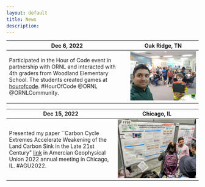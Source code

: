 ```yaml
---
layout: default
title: News 
description: 
---
```



| Dec 6, 2022| Oak Ridge, TN|
|---|---|
|Participated in the Hour of Code event in partnership with ORNL and interacted with 4th graders from Woodland Elementary School. The students created games at [hourofcode](https://hourofcode.com/us/learn). #HourOfCode @ORNL @ORNLCommunity. |![Hour of Code, Dec 6, 2022](./assets/images/news/hour_of_code.jpg) |


| Dec 15, 2022| Chicago, IL|
|---|---|
|Presented my paper ``Carbon Cycle Extremes Accelerate Weakening of the Land Carbon Sink in the Late 21st Century" [link](https://doi.org/10.5194/bg-2022-178) in Amercian Geophysical Union 2022 annual meeting in Chicago, IL. #AGU2022. |![AGU2022, Dec 15, 2022](./assets/images/news/agu2022.jpg) |

